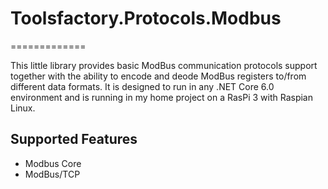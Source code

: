 # Toolsfactory.Protocols.Modbus
=============

This little library provides basic ModBus communication protocols support together with the ability to encode and deode ModBus registers to/from different data formats. It is designed to run in any .NET Core 6.0 environment and is running in my home project on a RasPi 3 with Raspian Linux.


Supported Features
--------
* Modbus Core
* ModBus/TCP
